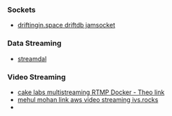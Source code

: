 ### Sockets
- [driftingin.space driftdb jamsocket](https://driftdb.com/docs/react/)

### Data Streaming
- [streamdal](https://streamdal.com/)

### Video Streaming
- [cake labs multistreaming RTMP Docker - Theo link](https://blog.cake.sh/2020/10/multistreaming-rtmp-in-the-cloud-using-obs-nginx-and-docker)
- [mehul mohan link aws video streaming ivs.rocks](https://ivs.rocks)
- 
